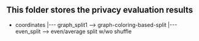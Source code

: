 ## This folder stores the privacy evaluation results

* coordinates 
|--- graph_split1 --> graph-coloring-based-split
|--- even_split --> even/average split w/wo shuffle 
